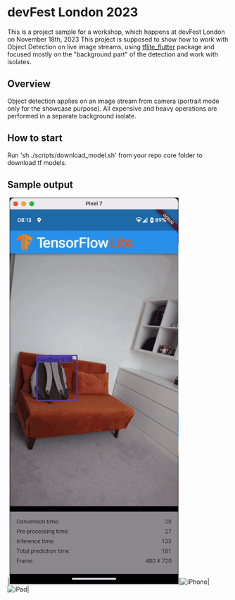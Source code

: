 # devFest London 2023

This is a project sample for a workshop, which happens at devFest London on November 18th, 2023
This project is supposed to show how to work with Object Detection on live image streams, using
[tflite_flutter](https://pub.dev/packages/tflite_flutter) package and focused mostly on the
"background part" of the detection and work with isolates.

## Overview

Object detection applies on an image stream from camera (portrait mode only for the showcase
purpose).
All expensive and heavy operations are performed in a separate background isolate.

## How to start

Run 'sh ./scripts/download_model.sh' from your repo core folder to download tf models.

## Sample output

|![Pixel](output_Pixel7.gif)|![iPhone](output_iPhone.gif)|![iPad](output_iPad.gif)|
